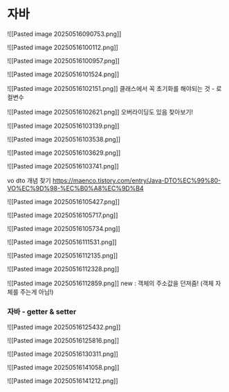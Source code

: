 

# 자바

![[Pasted image 20250516090753.png]]

![[Pasted image 20250516100112.png]]

![[Pasted image 20250516100957.png]]

![[Pasted image 20250516101524.png]]

![[Pasted image 20250516102151.png]]
클래스에서 꼭 초기화를 해야되는 것 - 로컬변수

![[Pasted image 20250516102621.png]]
오버라이딩도 있음 찾아보기!


![[Pasted image 20250516103139.png]]

![[Pasted image 20250516103538.png]]

![[Pasted image 20250516103629.png]]

![[Pasted image 20250516103741.png]]

vo dto 개념 찾기
https://maenco.tistory.com/entry/Java-DTO%EC%99%80-VO%EC%9D%98-%EC%B0%A8%EC%9D%B4

![[Pasted image 20250516105427.png]]

![[Pasted image 20250516105717.png]]

![[Pasted image 20250516105734.png]]

![[Pasted image 20250516111531.png]]

![[Pasted image 20250516112135.png]]

![[Pasted image 20250516112328.png]]

![[Pasted image 20250516112859.png]]
new : 객체의 주소값을 던져줌! (객체 자체를 주는게 아님!)






### 자바 - getter & setter

![[Pasted image 20250516125432.png]]

![[Pasted image 20250516125816.png]]

![[Pasted image 20250516130311.png]]



![[Pasted image 20250516141058.png]]

![[Pasted image 20250516141212.png]]




























































































































































































































































































































































